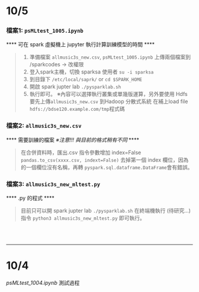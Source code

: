 # 10/5  
  ### 檔案1: `psMLtest_1005.ipynb`
  **** 可在 spark 虛擬機上 jupyter 執行計算訓練模型的時間 ****
  >1. 準備檔案 `allmusic3s_new.csv`, `psMLtest_1005.ipynb` 上傳兩個檔案到 /sparkcodes -> 改權限
  >2. 登入spark主機，切換 sparksa 使用者 `su -i sparksa`
  >3. 到目錄下 `/etc/local/saprk/` or `cd $SPARK_HOME`
  >4. 開啟 spark jupter lab `./pysparklab.sh`
  >5. 執行即可。
  >※內容可以選擇執行叢集或單幾版運算，另外要使用 Hdfs 要先上傳`allmusic3s_new.csv` 到Hadoop 分散式系統
  >在補上load file `hdfs://bdse120.example.com/tmp`程式碼
 
  ### 檔案2: `allmusic3s_new.csv`
  **** 需要訓練的檔案  _※注意!!! 與目前的格式稍有不同_ ****
  >在合併資料時，匯出.csv 指令參數增加 index=False `pandas.to_csv(xxxx.csv, indext=False)`
  >去掉第一個 index 欄位，因為的一個欄位沒有名稱，再轉 `pyspark.sql.dataframe.DataFrame`會有錯誤。
  
  ### 檔案3: `allmusic3s_new_mltest.py`
  **** .py 的程式 ****
  > 目前只可以開 spark jupter lab `./pysparklab.sh` 在終端機執行 (待研究...)
  > 指令 `python3 allmusic3s_new_mltest.py` 即可執行。
  <br>
  <br>
  
***

# 10/4 
_psMLtest_1004.ipynb_ 測試過程

